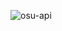 ![osu-api](https://socialify.git.ci/andhkdwmln/osu-api/image?description=1&font=KoHo&forks=1&issues=1&language=1&name=1&owner=1&pattern=Circuit%20Board&pulls=1&stargazers=1&theme=Dark)